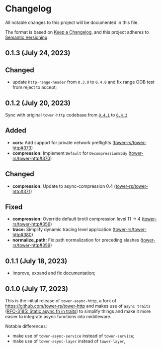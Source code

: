# Changelog

All notable changes to this project will be documented in this file.

The format is based on [Keep a Changelog](https://keepachangelog.com/en/1.0.0/),
and this project adheres to [Semantic Versioning](https://semver.org/spec/v2.0.0.html).

## 0.1.3 (July 24, 2023)

## Changed

- update `http-range-header` from `0.3.0` to `0.4.0` and fix range OOB test from reject to accept;

## 0.1.2 (July 20, 2023)

Sync with original `tower-http` codebase from [`0.4.1`](https://github.com/tower-rs/tower-http/releases/tag/tower-http-0.4.1)
to [`0.4.3`](https://github.com/tower-rs/tower-http/releases/tag/tower-http-0.4.3).

## Added

- **cors:** Add support for private network preflights ([tower-rs/tower-http#373])
- **compression:** Implement `Default` for `DecompressionBody` ([tower-rs/tower-http#370])

## Changed

- **compression:** Update to async-compression 0.4 ([tower-rs/tower-http#371])

## Fixed

- **compression:** Override default brotli compression level 11 -> 4 ([tower-rs/tower-http#356])
- **trace:** Simplify dynamic tracing level application ([tower-rs/tower-http#380])
- **normalize_path:** Fix path normalization for preceding slashes ([tower-rs/tower-http#359])

[tower-rs/tower-http#356]: https://github.com/tower-rs/tower-http/pull/356
[tower-rs/tower-http#359]: https://github.com/tower-rs/tower-http/pull/359
[tower-rs/tower-http#370]: https://github.com/tower-rs/tower-http/pull/370
[tower-rs/tower-http#371]: https://github.com/tower-rs/tower-http/pull/371
[tower-rs/tower-http#373]: https://github.com/tower-rs/tower-http/pull/373
[tower-rs/tower-http#380]: https://github.com/tower-rs/tower-http/pull/380

## 0.1.1 (July 18, 2023)

- Improve, expand and fix documentation;

## 0.1.0 (July 17, 2023)

This is the initial release of `tower-async-http`, a fork of <https://github.com/tower-rs/tower-http> and makes use of `async traits`
([RFC-3185: Static async fn in traits](https://rust-lang.github.io/rfcs/3185-static-async-fn-in-trait.html))
to simplify things and make it more easier to integrate async functions into middleware.

Notable differences:

- make use of `tower-async-service` instead of `tower-service`;
- make use of `tower-async-layer` instead of `tower-layer`,
